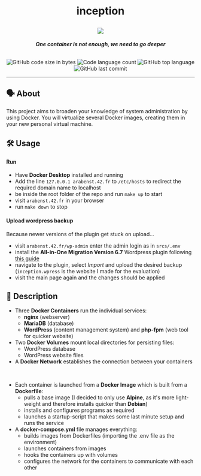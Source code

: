 <h1 align="center">
	<p>
	inception
	</p>
	<img src="https://github.com/ayogun/42-project-badges/blob/main/badges/inceptione.png">
</h1>

<p align="center">
	<b><i>One container is not enough, we need to go deeper</i></b><br><br>
</p>

<p align="center">
	<img alt="GitHub code size in bytes" src="https://img.shields.io/github/languages/code-size/aaron-22766/42_inception?color=lightblue" />
	<img alt="Code language count" src="https://img.shields.io/github/languages/count/aaron-22766/42_inception?color=yellow" />
	<img alt="GitHub top language" src="https://img.shields.io/github/languages/top/aaron-22766/42_inception?color=blue" />
	<img alt="GitHub last commit" src="https://img.shields.io/github/last-commit/aaron-22766/42_inception?color=green" />
</p>

---

## 🗣 About

This project aims to broaden your knowledge of system administration by using Docker. You will virtualize several Docker images, creating them in your new personal virtual machine.

## 🛠 Usage

#### Run

* Have **Docker Desktop** installed and running
* Add the line `127.0.0.1 arabenst.42.fr` to `/etc/hosts` to redirect the required domain name to localhost
* be inside the root folder of the repo and run `make up` to start
* visit `arabenst.42.fr` in your browser
* run `make down` to stop

#### Upload wordpress backup

Because newer versions of the plugin get stuck on upload...

* visit `arabenst.42.fr/wp-admin` enter the admin login as in `srcs/.env`
* install the **All-in-One Migration Version 6.7** Wordpress plugin following [this guide](https://www.namehero.com/blog/how-to-fix-a-stuck-all-in-one-wp-migration-import/#1-2-installing-the-older-plugin-version-67)
* navigate to the plugin, select *Import* and upload the desired backup (`inception.wpress` is the website I made for the evaluation)
* visit the main page again and the changes should be applied

## 💬 Description

* Three **Docker Containers** run the individual services:
  * **nginx** (webserver)
  * **MariaDB** (database)
  * **WordPress** (content management system) and **php-fpm** (web tool for quicker website)
* Two **Docker Volumes** mount local directories for persisting files:
  * WordPress database
  * WordPress website files
* A **Docker Network** establishes the connection between your containers

<br>

* Each container is launched from a **Docker Image** which is built from a  **Dockerfile**:
  * pulls a base image (I decided to only use **Alpine**, as it's more light-weight and therefore installs quicker than **Debian**)
  * installs and configures programs as required
  * launches a startup-script that makes some last minute setup and runs the service
* A **docker-compose.yml** file manages everything:
  * builds images from Dockerfiles (importing the .env file as the environment)
  * launches containers from images
  * hooks the containers up with volumes
  * configures the network for the containers to communicate with each other
